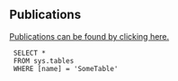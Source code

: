 ## Publications

<p><a href="https://ticomcybertek.github.io/pubs.html">Publications can be found by clicking here.</a></p>

```tsql
 SELECT *
 FROM sys.tables
 WHERE [name] = 'SomeTable'
 ```
